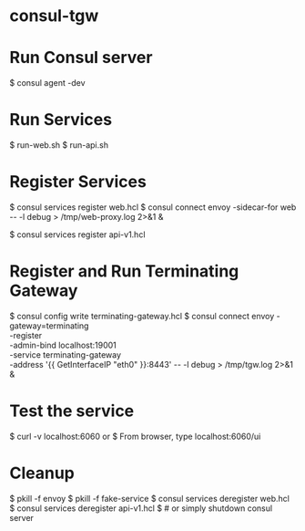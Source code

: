 # consul-tgw

# Run Consul server
$ consul agent -dev

# Run Services
$ run-web.sh
$ run-api.sh

# Register Services
$ consul services register web.hcl
$ consul connect envoy -sidecar-for web -- -l debug > /tmp/web-proxy.log 2>&1 &

$ consul services register api-v1.hcl

# Register and Run Terminating Gateway
$ consul config write terminating-gateway.hcl
$ consul connect envoy -gateway=terminating \
   -register \
   -admin-bind localhost:19001 \
   -service terminating-gateway \
   -address '{{ GetInterfaceIP "eth0" }}:8443' -- -l debug >  /tmp/tgw.log 2>&1 &
   
# Test the service
$ curl -v localhost:6060
or
$ From browser, type localhost:6060/ui

# Cleanup
$ pkill -f envoy
$ pkill -f fake-service
$ consul services deregister web.hcl
$ consul services deregister api-v1.hcl
$ # or simply shutdown consul server
